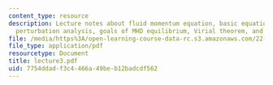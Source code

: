 ```yaml
---
content_type: resource
description: Lecture notes about fluid momentum equation, basic equation of MHD equilibrium,
  perturbation analysis, goals of MHD equilibrium, Virial theorem, and Toroidal geometry.
file: /media/https%3A/open-learning-course-data-rc.s3.amazonaws.com/22-615-mhd-theory-of-fusion-systems-spring-2007/7754ddadf3c4466a49beb12badcdf562_lecture3.pdf
file_type: application/pdf
resourcetype: Document
title: lecture3.pdf
uid: 7754ddad-f3c4-466a-49be-b12badcdf562
---
```

